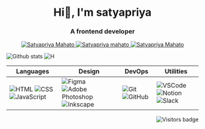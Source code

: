 <h1 align="center">
  Hi👋, I'm satyapriya
</h1>
<h3 align="center">
  A frontend developer
</h3>

<p align="center">
  <a href="mailto:satyapriyamahto@gmail.com">
    <img src="https://img.shields.io/badge/-Satyapriya%20Mahato-black?logo=gmail&style=flat&logoColor=ffffff&link=mailto:satyapriyamahto@gmail.com" alt="Satyapriya Mahato" />
  </a> 
  <a href="https://linkedin.com/in/satyapriyamahato" target="_blank">
    <img src="https://img.shields.io/badge/-Satyapriya%20Mahato-black?logo=linkedin&link=https://linkedin.com/in/satyapriyamahato" alt="Satyapriya mahato" />
  </a> 
  <a href="https://stackoverflow.com/users/2774496/satyapriya-mahato" target="_blank">
    <img src="https://img.shields.io/badge/-Satyapriya%20Mahato-black?logo=stackoverflow&logoColor=ffffff&link=https://stackoverflow.com/users/2774496/satyapriya-mahato"  alt="Satyapriya Mahato" />
  </a>
</p>


![Github stats](https://github-readme-stats.vercel.app/api?username=satyapriyamahato&hide_border=true&show_icons=true&theme=transparent&card_width=400&rank_icon=github)
![H](https://streak-stats.demolab.com/?user=satyapriyamahato&hide_border=true&theme=transparent&card_width=400&stroke=transparent)

Languages | Design | DevOps | Utilities 
--------- | ------ | ------ | --------- 
![HTML](https://img.shields.io/badge/-HTML-000?style=flat&logo=html5&logoColor=white&color=black) ![CSS](https://img.shields.io/badge/-CSS-000?style=flat&logo=css3&logoColor=white&color=black) ![JavaScript](https://img.shields.io/badge/-JavaScript-000?style=flat&logoColor=white&logo=javascript&color=black) | ![Figma](https://img.shields.io/badge/-Figma-black?style=flat&logo=figma&logoColor=white) ![Adobe Photoshop](https://img.shields.io/badge/-Photoshop-black?style=flat&logo=adobe-photoshop&logoColor=white) ![Inkscape](https://img.shields.io/badge/-Illustrator-black?style=flat&logo=inkscape&logoColor=white) | ![Git](https://img.shields.io/badge/-Git-black?style=flat&logo=git&logoColor=white)![GitHub](https://img.shields.io/badge/-Github-black?style=flat&logo=github&logoColor=white) | ![VSCode](https://img.shields.io/badge/-VSCode-black?style=flat&logo=visual-studio-code&logoColor=white) ![Notion](https://img.shields.io/badge/-Notion-black?style=flat&logo=notion&logoColor=white) ![Slack](https://img.shields.io/badge/-Slack-black?style=flat&logo=slack&logoColor=white)


<a href="https://badges.pufler.dev">
    <img align="right" src="https://badges.pufler.dev/visits/tassiaaccioly/tassiaaccioly?color=black" alt="Visitors badge" />
 </a>
